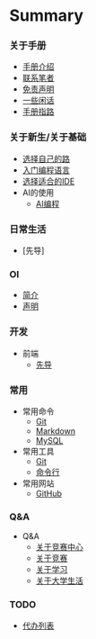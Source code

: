 # Summary

### 关于手册
* [手册介绍](/README.md)
* [联系笔者](/Mannual/Contact.md)
* [免责声明](/Mannual/Disclaimer.md)
* [一些闲话](/Mannual/Some-Words.md)
* [手册指路](/Mannual/Another.md)

### 关于新生/关于基础
* [选择自己的路](/Basic/Choose-Way.md)
* [入门编程语言](/Basic/Quick-Start.md)
* [选择适合的IDE](/Basic/Choose-IDE.md)
* AI的使用
    * [AI编程](/Basic/Use-AI/AI-Programming.md)
    <!-- * [大模型的使用](/Basic/Use-AI/LLM.md) -->
### 日常生活
* [先导]

### OI
* [简介](/OI/README.md)
* [声明](/OI/Disclaimer.md)

### 开发
* 前端
    * [先导](/Development/Front-End/README.md)
<!-- *  后端 -->

<!-- ### 运维
* 施工中 -->

<!-- ### 人工智能
* 施工中 -->

### 常用
* 常用命令
    * [Git](/Common/Command/Git.md)
    * [Markdown](/Common/Command/Markdown.md)
    * [MySQL](/Common/Command/MySQL.md)
* 常用工具
    * [Git](/Common/Tool/Git.md)
    * [命令行](/Common/Tool/Command-Line.md)
    <!-- * [AI](/Common/Tool/AI.md) -->
* 常用网站
    * [GitHub](/Common/Website/GitHub.md)

### Q&A
* Q&A
    * [关于竞赛中心](/QA/About-Competition-Center.md)
    * [关于竞赛](/QA/About-Competiton.md)
    * [关于学习](/QA/About-Study.md)
    * [关于大学生活](/QA/About-University-Life.md)

### TODO
* [代办列表](/Mannual/TODO.md)